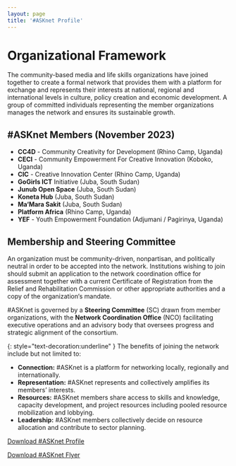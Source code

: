 ```yaml
---
layout: page
title: '#ASKnet Profile'
---
```


# Organizational Framework

The community-based media and life skills organizations have joined together to create a formal network that provides them with a platform for exchange and represents their interests at national, regional and international levels in culture, policy creation and economic development. A group of committed individuals representing the member organizations manages the network and ensures its sustainable growth.

## #ASKnet Members (November 2023)

- **CC4D** - Community Creativity for Development (Rhino Camp, Uganda)
- **CECI** - Community Empowerment For Creative Innovation (Koboko, Uganda)
- **CIC** - Creative Innovation Center (Rhino Camp, Uganda)
- **GoGirls ICT** Initiative (Juba, South Sudan)
- **Junub Open Space** (Juba, South Sudan)
- **Koneta Hub** (Juba, South Sudan)
- **Ma‘Mara Sakit** (Juba, South Sudan)
- **Platform Africa** (Rhino Camp, Uganda)
- **YEF** - Youth Empowerment Foundation (Adjumani / Pagirinya, Uganda)

## Membership and Steering Committee

An organization must be community-driven, nonpartisan, and politically neutral in order to be accepted into the network.
Institutions wishing to join should submit an application to the network coordination office for assessment together with
a current Certificate of Registration from the Relief and Rehabilitation Commission or other appropriate authorities and a
copy of the organization‘s mandate.

#ASKnet is governed by a **Steering Committee** (SC) drawn from member organizations, with the **Network Coordination Office** (NCO) facilitating executive operations and an advisory body that oversees progress and strategic alignment of the consortium.

{: style="text-decoration:underline" }
The benefits of joining the network include but not limited to:

- **Connection:** #ASKnet is a platform for networking locally, regionally and internationally.
- **Representation:** #ASKnet represents and collectively amplifies its members’ interests.
- **Resources:** #ASKnet members share access to skills and knowledge, capacity development, and project resources including pooled resource mobilization and lobbying.
- **Leadership:** #ASKnet members collectively decide on resource allocation and contribute to sector planning.

<a class="btn btn-sm btn-primary" href="{{ site.baseurl }}{% link assets/docs/ASKnet_Profile_Nov_2023.pdf %}" target="_blank">Download #ASKnet Profile</a>

<a class="btn btn-sm btn-primary" href="{{ site.baseurl }}{% link assets/docs/ASKnet_Flyer_07_2023.pdf%}" target="_blank">Download #ASKnet Flyer</a>
